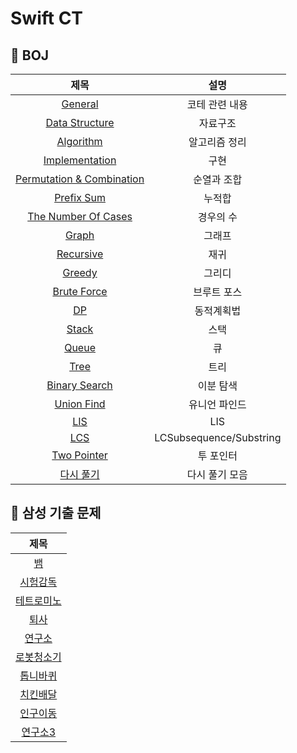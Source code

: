 # Swift CT

## 🍎 BOJ
| 제목 | 설명 |
| :-: | :-: |
| [General](https://github.com/KayAhn0126/SwiftCT/tree/main/General) | 코테 관련 내용 |
| [Data Structure](https://github.com/KayAhn0126/SwiftCT/tree/main/DataStructure) | 자료구조 |
| [Algorithm](https://github.com/KayAhn0126/SwiftCT/tree/main/Algorithm) | 알고리즘 정리 |
| [Implementation](https://github.com/KayAhn0126/SwiftCT/tree/main/Implementation) | 구현 |
| [Permutation & Combination](https://github.com/KayAhn0126/SwiftCT/tree/main/PermutationCombination) | 순열과 조합 |
| [Prefix Sum](https://github.com/KayAhn0126/SwiftCT/tree/main/PrefixSum) | 누적합 |
| [The Number Of Cases](https://github.com/KayAhn0126/SwiftCT/tree/main/TheNumberOfCases) | 경우의 수 |
| [Graph](https://github.com/KayAhn0126/SwiftCT/tree/main/Graph) | 그래프 |
| [Recursive](https://github.com/KayAhn0126/SwiftCT/tree/main/Recursive) | 재귀 |
| [Greedy](https://github.com/KayAhn0126/SwiftCT/tree/main/Greedy) | 그리디 |
| [Brute Force](https://github.com/KayAhn0126/SwiftCT/tree/main/BruteForce) | 브루트 포스 |
| [DP](https://github.com/KayAhn0126/SwiftCT/tree/main/DP) | 동적계획법 |
| [Stack](https://github.com/KayAhn0126/SwiftCT/tree/main/Stack) | 스택 |
| [Queue](https://github.com/KayAhn0126/SwiftCT/tree/main/Queue) | 큐|
| [Tree](https://github.com/KayAhn0126/SwiftCT/tree/main/Tree) | 트리 |
| [Binary Search](https://github.com/KayAhn0126/SwiftCT/tree/main/BinarySearch) | 이분 탐색 |
| [Union Find](https://github.com/KayAhn0126/SwiftCT/tree/main/UnionFind) | 유니언 파인드 |
| [LIS](https://github.com/KayAhn0126/SwiftCT/tree/main/LIS) | LIS |
| [LCS](https://github.com/KayAhn0126/SwiftCT/tree/main/LCS) | LCSubsequence/Substring |
| [Two Pointer](https://github.com/KayAhn0126/SwiftCT/tree/main/TwoPointer) | 투 포인터 |
| [다시 풀기](https://github.com/KayAhn0126/SwiftCT/tree/main/Re-Solve) | 다시 풀기 모음 |

## 🍎 삼성 기출 문제
| 제목 |
| :-: | 
| [뱀](https://github.com/KayAhn0126/SwiftCT/tree/main/Implementation/Snake) |
| [시험감독](https://github.com/KayAhn0126/SwiftCT/tree/main/Implementation/ExamViewer) | 
| [테트로미노](https://github.com/KayAhn0126/SwiftCT/tree/main/BruteForce/Tetromino) | 
| [퇴사](https://github.com/KayAhn0126/SwiftCT/tree/main/DP/Quit) | 
| [연구소](https://github.com/KayAhn0126/SwiftCT/tree/main/Graph/Laboratory) | 
| [로봇청소기](https://github.com/KayAhn0126/SwiftCT/tree/main/Implementation/RobotCleaner) | 
| [톱니바퀴](https://github.com/KayAhn0126/SwiftCT/tree/main/Implementation/Gear) | 
| [치킨배달](https://github.com/KayAhn0126/SwiftCT/tree/main/BruteForce/ChickenDelivery) | 
| [인구이동](https://github.com/KayAhn0126/SwiftCT/tree/main/Graph/PopulationMovement) | 
| [연구소3](https://github.com/KayAhn0126/SwiftCT/tree/main/Graph/Laboratory3) |

